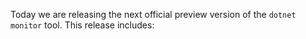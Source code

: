 Today we are releasing the next official preview version of the `dotnet monitor` tool. This release includes:
